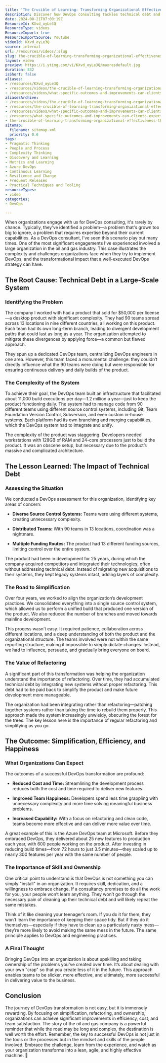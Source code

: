 ```yaml
---
title: 'The Crucible of Learning: Transforming Organizational Effectiveness Through DevOps'
description: Discover how DevOps consulting tackles technical debt and complex architectures, leading to improved efficiency and streamlined integration for clients.
date: 2024-08-21T07:00:19Z
ResourceId: KXvd_oyLe3Q
ResourceType: videos
ResourceImport: true
ResourceImportSource: Youtube
videoId: KXvd_oyLe3Q
source: internal
url: /resources/videos/:slug
slug: the-crucible-of-learning-transforming-organizational-effectiveness-through-devops
layout: video
preview: https://i.ytimg.com/vi/KXvd_oyLe3Q/maxresdefault.jpg
duration: 832
isShort: false
aliases:
- /resources/KXvd_oyLe3Q
- /resources/videos/the-crucible-of-learning-transforming-organizational-effectiveness-through-devops
- /resources/videos/what-specific-outcomes-and-improvements-can-clients-expect-when-they-engage-with-your-devops-service
aliasesArchive:
- /resources/videos/the-crucible-of-learning-transforming-organizational-effectiveness-through-devops
- /resources/the-crucible-of-learning-transforming-organizational-effectiveness-through-devops
- /resources/videos/what-specific-outcomes-and-improvements-can-clients-expect-when-they-engage-with-your-devops-service
- /resources/what-specific-outcomes-and-improvements-can-clients-expect-when-they-engage-with-your-devops-service
- the-crucible-of-learning-transforming-organizational-effectiveness-through-devops
sitemap:
  filename: sitemap.xml
  priority: 0.6
tags:
- Pragmatic Thinking
- People and Process
- Complexity Thinking
- Discovery and Learning
- Metrics and Learning
- Azure DevOps
- Continuous Learning
- Resilience and Change
- Frequent Releases
- Practical Techniques and Tooling
resourceTypes:
- video
categories:
- DevOps

---
```

When organizations engage with us for DevOps consulting, it's rarely by chance. Typically, they've identified a problem—a problem that's grown too big to ignore, a problem that requires expertise beyond their current capabilities. As a DevOps consultant, I’ve seen this scenario play out many times. One of the most significant engagements I’ve experienced involved a large organization in the oil and gas industry. This case illustrates the complexity and challenges organizations face when they try to implement DevOps, and the transformational impact that a well-executed DevOps strategy can have.

## **The Root Cause: Technical Debt in a Large-Scale System**

### **Identifying the Problem**

The company I worked with had a product that sold for $50,000 per license—a desktop product with significant complexity. They had 90 teams spread across 13 locations in nine different countries, all working on this product. Each team had its own long-term branch, leading to divergent development paths that could last as long as a year. The organization attempted to mitigate these divergences by applying force—a common but flawed approach.

They spun up a dedicated DevOps team, centralizing DevOps engineers in one area. However, this team faced a monumental challenge: they couldn’t directly influence what the 90 teams were doing but were responsible for ensuring continuous delivery and daily builds of the product.

### **The Complexity of the System**

To achieve their goal, the DevOps team built an infrastructure that facilitated about 11,000 build executions per day—1.2 million a year—just to keep the product functioning daily. The system had to manage code from 90 different teams using different source control systems, including Git, Team Foundation Version Control, Subversion, and even custom in-house systems. Each platform had its own branching and merging capabilities, which the DevOps system had to integrate and unify.

The complexity of the product was staggering. Developers needed workstations with 128GB of RAM and 24-core processors just to build the product. It was an obscene setup, but necessary due to the product’s massive and complicated architecture.

## **The Lesson Learned: The Impact of Technical Debt**

### **Assessing the Situation**

We conducted a DevOps assessment for this organization, identifying key areas of concern:

- **Diverse Source Control Systems:** Teams were using different systems, creating unnecessary complexity.

- **Distributed Teams:** With 90 teams in 13 locations, coordination was a nightmare.

- **Multiple Funding Routes:** The product had 13 different funding sources, limiting control over the entire system.

The product had been in development for 25 years, during which the company acquired competitors and integrated their technologies, often without addressing technical debt. Instead of migrating new acquisitions to their systems, they kept legacy systems intact, adding layers of complexity.

### **The Road to Simplification**

Over four years, we worked to align the organization’s development practices. We consolidated everything into a single source control system, which allowed us to perform a unified build that produced one version of the product. We also reduced the number of branches and moved towards mainline development.

This process wasn't easy. It required patience, collaboration across different locations, and a deep understanding of both the product and the organizational structure. The teams involved were not within the same reporting structure, making it impossible to simply dictate changes. Instead, we had to influence, persuade, and gradually bring everyone on board.

### **The Value of Refactoring**

A significant part of this transformation was helping the organization understand the importance of refactoring. Over time, they had accumulated technical debt by integrating new systems without proper refactoring. This debt had to be paid back to simplify the product and make future development more manageable.

The organization had been integrating rather than refactoring—patching together systems rather than taking the time to rebuild them properly. This approach made the system increasingly unwieldy, obscuring the forest for the trees. The key lesson here is the importance of regular refactoring and simplifying as you go.

## **The Outcome: Simplification, Efficiency, and Happiness**

### **What Organizations Can Expect**

The outcomes of a successful DevOps transformation are profound:

- **Reduced Cost and Time:** Streamlining the development process reduces both the cost and time required to deliver new features.

- **Improved Team Happiness:** Developers spend less time grappling with unnecessary complexity and more time solving meaningful business problems.

- **Increased Capability:** With a focus on refactoring and clean code, teams become more effective and can deliver more value over time.

A great example of this is the Azure DevOps team at Microsoft. Before they embraced DevOps, they delivered about 25 new features to production each year, with 600 people working on the product. After investing in reducing build times—from 72 hours to just 3.5 minutes—they scaled up to nearly 300 features per year with the same number of people.

### **The Importance of Skill and Ownership**

One critical point to understand is that DevOps is not something you can simply "install" in an organization. It requires skill, dedication, and a willingness to embrace change. If a consultancy promises to do all the work for you, your people won’t learn anything. They won’t go through the necessary pain of cleaning up their technical debt and will likely repeat the same mistakes.

Think of it like cleaning your teenager’s room. If you do it for them, they won’t learn the importance of keeping their space tidy. But if they do it themselves—especially if they have to clean up a particularly nasty mess—they’re more likely to avoid making the same mess in the future. The same principle applies to DevOps and engineering practices.

### **A Final Thought**

Bringing DevOps into an organization is about upskilling and taking ownership of the problems you’ve created over time. It’s about dealing with your own "crap" so that you create less of it in the future. This approach enables teams to be slicker, more effective, and ultimately, more successful in delivering value to the business.

## **Conclusion**

The journey of DevOps transformation is not easy, but it is immensely rewarding. By focusing on simplification, refactoring, and ownership, organizations can achieve significant improvements in efficiency, cost, and team satisfaction. The story of the oil and gas company is a powerful reminder that while the road may be long and complex, the destination is well worth the effort. Remember, the key to successful DevOps is not just in the tools or the processes but in the mindset and skills of the people involved. Embrace the challenge, learn from the experience, and watch as your organization transforms into a lean, agile, and highly effective machine. 🚀
